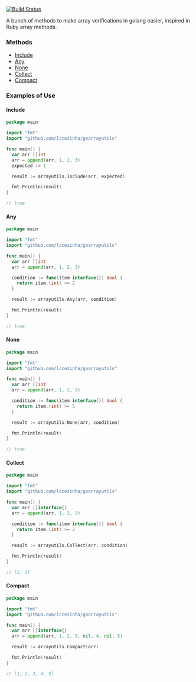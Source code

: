 [![Build Status](https://travis-ci.org/lccezinha/goarrayutils.svg?branch=master)](https://travis-ci.org/lccezinha/goarrayutils)

A bunch of methods to make array verifications in golang easier, inspired in Ruby array methods.

### Methods

  - [Include](#include)
  - [Any](#any)
  - [None](#none)
  - [Collect](#collect)
  - [Compact](#compact)

### Examples of Use

#### Include

```go
package main

import "fmt"
import "github.com/lccezinha/goarrayutils"

func main() {
  var arr []int
  arr = append(arr, 1, 2, 3)
  expected := 1

  result := arrayutils.Include(arr, expected)

  fmt.Println(result)
}

// true
```

#### Any

```go
package main

import "fmt"
import "github.com/lccezinha/goarrayutils"

func main() {
  var arr []int
  arr = append(arr, 1, 2, 3)

  condition := func(item interface{}) bool {
    return item.(int) >= 2
  }

  result := arrayutils.Any(arr, condition)

  fmt.Println(result)
}

// true
```

#### None

```go
package main

import "fmt"
import "github.com/lccezinha/goarrayutils"

func main() {
  var arr []int
  arr = append(arr, 1, 2, 3)

  condition := func(item interface{}) bool {
    return item.(int) >= 5
  }

  result := arrayutils.None(arr, condition)

  fmt.Println(result)
}

// true
```

#### Collect

```go
package main

import "fmt"
import "github.com/lccezinha/goarrayutils"

func main() {
  var arr []interface{}
  arr = append(arr, 1, 2, 3)

  condition := func(item interface{}) bool {
    return item.(int) >= 2
  }

  result := arrayutils.Collect(arr, condition)

  fmt.Println(result)
}

// [2, 3]
```

#### Compact

```go
package main

import "fmt"
import "github.com/lccezinha/goarrayutils"

func main() {
  var arr []interface{}
  arr = append(arr, 1, 2, 3, nil, 4, nil, 5)

  result := arrayutils.Compact(arr)

  fmt.Println(result)
}

// [1, 2, 3, 4, 5]
```